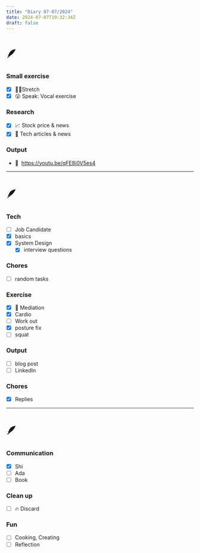 ```yaml
---
title: "Diary 07-07/2024"  
date: 2024-07-07T19:32:34Z
draft: false
---
```


# 🪶

### Small exercise

- [x]  🧎‍♀️Stretch
- [x]  😮 Speak: Vocal exercise

### Research

- [x]  📈 Stock price & news
- [x]  👾 Tech articles & news

### Output

- 🎥  https://youtu.be/qFE8i0V5es4

---

# 🪶

### Tech

- [ ]  Job Candidate
- [x]  basics
- [x]  System Design
    - [x]  interview questions

### Chores

- [ ]  random tasks

### Exercise

- [x]  🧘 Mediation
- [x]  Cardio
- [ ]  Work out
- [x]  posture fix
- [ ]  squat

### Output

- [ ]  blog post
- [ ]  LinkedIn

### Chores

- [x]  Replies

---

# 🪶

### Communication

- [x]  Shi
- [ ]  Ada
- [ ]  Book

### Clean up

- [ ]  🔥 Discard

### Fun

- [ ]  Cooking, Creating
- [ ]  Reflection